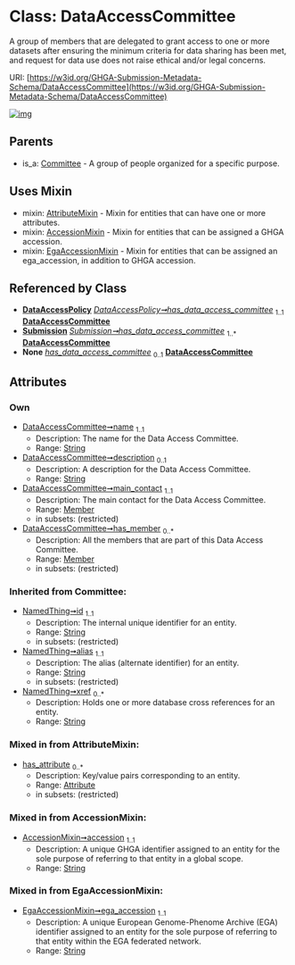 
# Class: DataAccessCommittee


A group of members that are delegated to grant access to one or more datasets after ensuring the minimum criteria for data sharing has been met, and request for data use does not raise ethical and/or legal concerns.

URI: [https://w3id.org/GHGA-Submission-Metadata-Schema/DataAccessCommittee](https://w3id.org/GHGA-Submission-Metadata-Schema/DataAccessCommittee)


[![img](https://yuml.me/diagram/nofunky;dir:TB/class/[Submission],[Member],[EgaAccessionMixin],[DataAccessPolicy],[Member]<has_member%200..*-++[DataAccessCommittee&#124;name:string;description:string%20%3F;accession:string;ega_accession:string;id(i):string;alias(i):string;xref(i):string%20*],[Member]<main_contact%201..1-++[DataAccessCommittee],[DataAccessPolicy]++-%20has_data_access_committee%201..1>[DataAccessCommittee],[Submission]++-%20has_data_access_committee%201..*>[DataAccessCommittee],[DataAccessPolicy]-%20has_data_access_committee(i)%200..1>[DataAccessCommittee],[Submission]-%20has_data_access_committee(i)%200..1>[DataAccessCommittee],[DataAccessCommittee]uses%20-.->[AttributeMixin],[DataAccessCommittee]uses%20-.->[AccessionMixin],[DataAccessCommittee]uses%20-.->[EgaAccessionMixin],[Committee]^-[DataAccessCommittee],[Committee],[AttributeMixin],[Attribute],[AccessionMixin])](https://yuml.me/diagram/nofunky;dir:TB/class/[Submission],[Member],[EgaAccessionMixin],[DataAccessPolicy],[Member]<has_member%200..*-++[DataAccessCommittee&#124;name:string;description:string%20%3F;accession:string;ega_accession:string;id(i):string;alias(i):string;xref(i):string%20*],[Member]<main_contact%201..1-++[DataAccessCommittee],[DataAccessPolicy]++-%20has_data_access_committee%201..1>[DataAccessCommittee],[Submission]++-%20has_data_access_committee%201..*>[DataAccessCommittee],[DataAccessPolicy]-%20has_data_access_committee(i)%200..1>[DataAccessCommittee],[Submission]-%20has_data_access_committee(i)%200..1>[DataAccessCommittee],[DataAccessCommittee]uses%20-.->[AttributeMixin],[DataAccessCommittee]uses%20-.->[AccessionMixin],[DataAccessCommittee]uses%20-.->[EgaAccessionMixin],[Committee]^-[DataAccessCommittee],[Committee],[AttributeMixin],[Attribute],[AccessionMixin])

## Parents

 *  is_a: [Committee](Committee.md) - A group of people organized for a specific purpose.

## Uses Mixin

 *  mixin: [AttributeMixin](AttributeMixin.md) - Mixin for entities that can have one or more attributes.
 *  mixin: [AccessionMixin](AccessionMixin.md) - Mixin for entities that can be assigned a GHGA accession.
 *  mixin: [EgaAccessionMixin](EgaAccessionMixin.md) - Mixin for entities that can be assigned an ega_accession, in addition to GHGA accession.

## Referenced by Class

 *  **[DataAccessPolicy](DataAccessPolicy.md)** *[DataAccessPolicy➞has_data_access_committee](DataAccessPolicy_has_data_access_committee.md)*  <sub>1..1</sub>  **[DataAccessCommittee](DataAccessCommittee.md)**
 *  **[Submission](Submission.md)** *[Submission➞has_data_access_committee](Submission_has_data_access_committee.md)*  <sub>1..\*</sub>  **[DataAccessCommittee](DataAccessCommittee.md)**
 *  **None** *[has_data_access_committee](has_data_access_committee.md)*  <sub>0..1</sub>  **[DataAccessCommittee](DataAccessCommittee.md)**

## Attributes


### Own

 * [DataAccessCommittee➞name](DataAccessCommittee_name.md)  <sub>1..1</sub>
     * Description: The name for the Data Access Committee.
     * Range: [String](types/String.md)
 * [DataAccessCommittee➞description](DataAccessCommittee_description.md)  <sub>0..1</sub>
     * Description: A description for the Data Access Committee.
     * Range: [String](types/String.md)
 * [DataAccessCommittee➞main_contact](DataAccessCommittee_main_contact.md)  <sub>1..1</sub>
     * Description: The main contact for the Data Access Committee.
     * Range: [Member](Member.md)
     * in subsets: (restricted)
 * [DataAccessCommittee➞has_member](DataAccessCommittee_has_member.md)  <sub>0..\*</sub>
     * Description: All the members that are part of this Data Access Committee.
     * Range: [Member](Member.md)
     * in subsets: (restricted)

### Inherited from Committee:

 * [NamedThing➞id](NamedThing_id.md)  <sub>1..1</sub>
     * Description: The internal unique identifier for an entity.
     * Range: [String](types/String.md)
     * in subsets: (restricted)
 * [NamedThing➞alias](NamedThing_alias.md)  <sub>1..1</sub>
     * Description: The alias (alternate identifier) for an entity.
     * Range: [String](types/String.md)
     * in subsets: (restricted)
 * [NamedThing➞xref](NamedThing_xref.md)  <sub>0..\*</sub>
     * Description: Holds one or more database cross references for an entity.
     * Range: [String](types/String.md)

### Mixed in from AttributeMixin:

 * [has_attribute](has_attribute.md)  <sub>0..\*</sub>
     * Description: Key/value pairs corresponding to an entity.
     * Range: [Attribute](Attribute.md)
     * in subsets: (restricted)

### Mixed in from AccessionMixin:

 * [AccessionMixin➞accession](AccessionMixin_accession.md)  <sub>1..1</sub>
     * Description: A unique GHGA identifier assigned to an entity for the sole purpose of referring to that entity in a global scope.
     * Range: [String](types/String.md)

### Mixed in from EgaAccessionMixin:

 * [EgaAccessionMixin➞ega_accession](EgaAccessionMixin_ega_accession.md)  <sub>1..1</sub>
     * Description: A unique European Genome-Phenome Archive (EGA) identifier assigned to an entity for the sole purpose of referring to that entity within the EGA federated network.
     * Range: [String](types/String.md)
